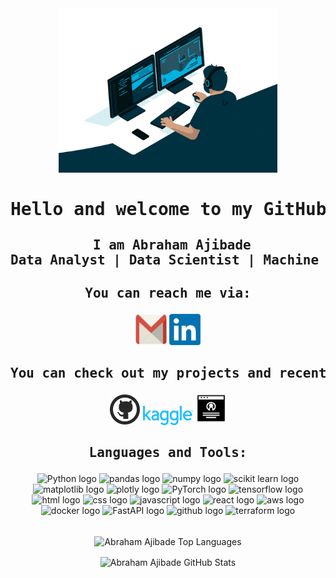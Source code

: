 <div align="center">
<img src="src/Profile.gif" width="350px"/>

<h1 align="center"><pre>Hello and welcome to my GitHub Page</pre></h1>

<h2 align= "center"><pre> I am Abraham Ajibade
Data Analyst | Data Scientist | Machine Learning Engineer </pre></h2>


<h2 align= "center"><pre>You can reach me via:</pre></h2> 
<p align="center">
<a href="mailto:abraham0ajibade@gmail.com"><img src="src/Gmail.jpeg" alt="Gmail" title="gmail" height = 50px width="50px"/></a>
<a href="https://www.linkedin.com/in/abraham-olakunle-1b90bb310"><img src="src/LinkedIn.jpeg" alt="LinkedIn" height = 50px width="50px" title="linkedin"/></a>
</p>

<h2 align= "center"><pre>You can check out my projects and recent work on:</pre></h2> 
<p align="center">
<a href="https://github.com/jibbs1703"><img src="src/Git.png" alt="GitHub" title="GitHub" height = 50px width="50px"/></a> 
<a href="https://www.kaggle.com/abrahamajibade"><img src="src/Kaggle.png" alt="Kaggle" title="Kaggle" width="80px"/></a> 
<a href="https://jibbs1703.github.io/"><img src="src/Website.jpeg" alt="Website" title="Website" height = 50px width="50px"/></a> 
</p>

<h2 align= "center"><pre>Languages and Tools:</pre></h2>
<div align="center">
<img src="https://skillicons.dev/icons?i=python" height="25" alt="Python logo"/>
<img src="https://cdn.jsdelivr.net/gh/devicons/devicon/icons/pandas/pandas-original.svg" height="25" alt="pandas logo"  />
<img src="https://cdn.jsdelivr.net/gh/devicons/devicon/icons/numpy/numpy-original.svg" height="25" alt="numpy logo"  />
<img src="https://skillicons.dev/icons?i=scikitlearn" height="25" alt="scikit learn logo"/>
<img src="https://cdn.jsdelivr.net/gh/devicons/devicon/icons/matplotlib/matplotlib-original.svg" height="25" alt="matplotlib logo"  />
<img src="https://cdn.jsdelivr.net/gh/devicons/devicon/icons/plotly/plotly-original.svg" height="25" alt="plotly logo"  /> 
<img src="https://skillicons.dev/icons?i=pytorch" height="25" alt="PyTorch logo"/>
<img src="https://skillicons.dev/icons?i=tensorflow" height="25" alt="tensorflow logo"/>
<img src="https://skillicons.dev/icons?i=html" height="25" alt="html logo"/>
<img src="https://skillicons.dev/icons?i=css" height="25" alt="css logo"/>
<img src="https://skillicons.dev/icons?i=javascript" height="25" alt="javascript logo"/>
<img src="https://skillicons.dev/icons?i=react" height="25" alt="react logo"/>
<img src="https://skillicons.dev/icons?i=aws" height="25" alt="aws logo"/>
<img src="https://cdn.jsdelivr.net/gh/devicons/devicon/icons/docker/docker-original.svg" height="25" alt="docker logo"  />
<img src="https://cdn.jsdelivr.net/gh/devicons/devicon/icons/fastapi/fastapi-original.svg" height="25" alt="FastAPI logo"  />
<img src="https://cdn.jsdelivr.net/gh/devicons/devicon/icons/github/github-original.svg" height="25" alt="github logo"  />
<img src="https://cdn.jsdelivr.net/gh/devicons/devicon/icons/terraform/terraform-original.svg" height="25" alt="terraform logo"  />
</div>
<br>

<p><img align="center" src="https://github-readme-stats.vercel.app/api/top-langs?username=jibbs1703&show_icons=true&locale=en&layout=compact" alt="Abraham Ajibade Top Languages" /></p>
<p><img align="center" src="https://github-readme-stats.vercel.app/api/?username=jibbs1703&exclude_repo=jibbs1703,jibbs1703.github.io&show_icons=true&locale=en&layout=compact" alt="Abraham Ajibade GitHub Stats" /></p>